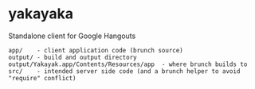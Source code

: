 yakayaka
========

Standalone client for Google Hangouts

```
app/    - client application code (brunch source)
output/ - build and output directory
output/Yakayak.app/Contents/Resources/app  - where brunch builds to
src/    - intended server side code (and a brunch helper to avoid "require" conflict)
```

